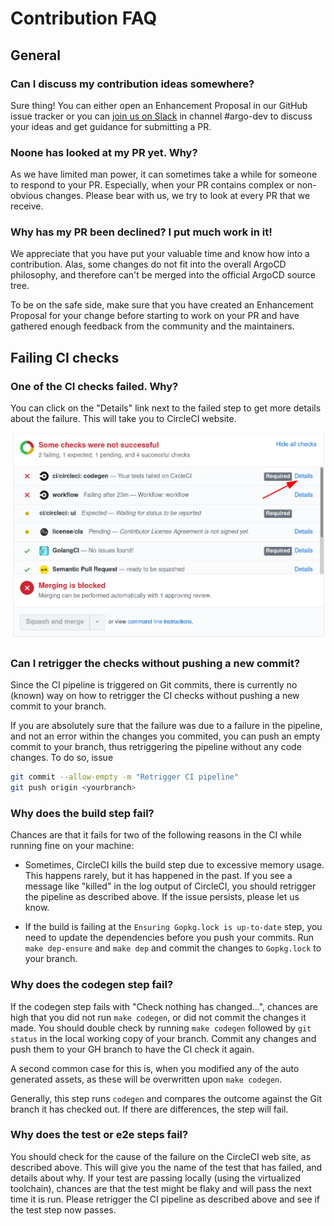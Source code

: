 # Contribution FAQ

## General

### Can I discuss my contribution ideas somewhere?

Sure thing! You can either open an Enhancement Proposal in our GitHub issue tracker or you can [join us on Slack](https://argoproj.github.io/community/join-slack) in channel #argo-dev to discuss your ideas and get guidance for submitting a PR.

### Noone has looked at my PR yet. Why?

As we have limited man power, it can sometimes take a while for someone to respond to your PR. Especially, when your PR contains complex or non-obvious changes. Please bear with us, we try to look at every PR that we receive.

### Why has my PR been declined? I put much work in it!

We appreciate that you have put your valuable time and know how into a contribution. Alas, some changes do not fit into the overall ArgoCD philosophy, and therefore can't be merged into the official ArgoCD source tree.

To be on the safe side, make sure that you have created an Enhancement Proposal for your change before starting to work on your PR and have gathered enough feedback from the community and the maintainers.

## Failing CI checks 

### One of the CI checks failed. Why?

You can click on the "Details" link next to the failed step to get more details about the failure. This will take you to CircleCI website.

![CircleCI pipeline](ci-pipeline-failed.png)

### Can I retrigger the checks without pushing a new commit?

Since the CI pipeline is triggered on Git commits, there is currently no (known) way on how to retrigger the CI checks without pushing a new commit to your branch.

If you are absolutely sure that the failure was due to a failure in the pipeline, and not an error within the changes you commited, you can push an empty commit to your branch, thus retriggering the pipeline without any code changes. To do so, issue

```bash
git commit --allow-empty -m "Retrigger CI pipeline"
git push origin <yourbranch>
```

### Why does the build step fail?

Chances are that it fails for two of the following reasons in the CI while running fine on your machine:

* Sometimes, CircleCI kills the build step due to excessive memory usage. This happens rarely, but it has happened in the past. If you see a message like "killed" in the log output of CircleCI, you should retrigger the pipeline as described above. If the issue persists, please let us know.

* If the build is failing at the `Ensuring Gopkg.lock is up-to-date` step, you need to update the dependencies before you push your commits. Run `make dep-ensure` and `make dep` and commit the changes to `Gopkg.lock` to your branch.

### Why does the codegen step fail?

If the codegen step fails with "Check nothing has changed...", chances are high that you did not run `make codegen`, or did not commit the changes it made. You should double check by running `make codegen` followed by `git status` in the local working copy of your branch. Commit any changes and push them to your GH branch to have the CI check it again.

A second common case for this is, when you modified any of the auto generated assets, as these will be overwritten upon `make codegen`.

Generally, this step runs `codegen` and compares the outcome against the Git branch it has checked out. If there are differences, the step will fail.

### Why does the test or e2e steps fail?

You should check for the cause of the failure on the CircleCI web site, as described above. This will give you the name of the test that has failed, and details about why. If your test are passing locally (using the virtualized toolchain), chances are that the test might be flaky and will pass the next time it is run. Please retrigger the CI pipeline as described above and see if the test step now passes.